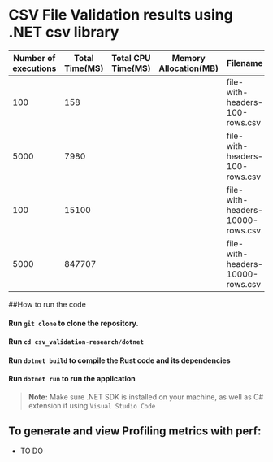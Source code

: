 # CSV File Validation results using .NET csv library

| **Number of executions** | **Total Time(MS)** | **Total CPU Time(MS)** |**Memory Allocation(MB)**|**Filename**|
| --------------- | --------------- | --------------- |--------------- | --------------- | 
| 100 |158|||file-with-headers-100-rows.csv|
| 5000|7980|||file-with-headers-100-rows.csv|
| 100 |15100|||file-with-headers-10000-rows.csv|
| 5000|847707|||file-with-headers-10000-rows.csv|

##How to run the code
#### Run `git clone` to clone the repository.
#### Run `cd csv_validation-research/dotnet`
#### Run `dotnet build` to compile the Rust code and its dependencies
#### Run `dotnet run` to run the application
> **Note:** Make sure .NET SDK is installed on your machine, as well as C# extension if using `Visual Studio Code`

## To generate and view Profiling metrics with perf:
- TO DO
